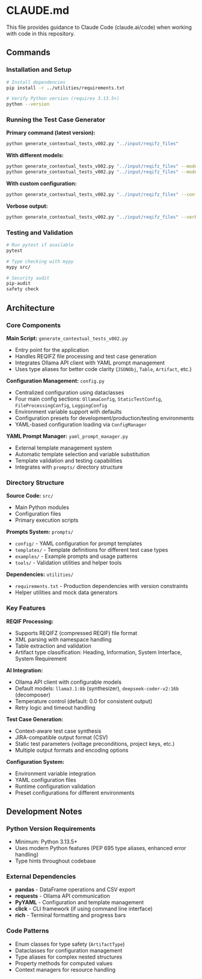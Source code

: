 # CLAUDE.md

This file provides guidance to Claude Code (claude.ai/code) when working with code in this repository.

## Commands

### Installation and Setup
```bash
# Install dependencies
pip install -r ../utilities/requirements.txt

# Verify Python version (requires 3.13.5+)
python --version
```

### Running the Test Case Generator

**Primary command (latest version):**
```bash
python generate_contextual_tests_v002.py "../input/reqifz_files"
```

**With different models:**
```bash
python generate_contextual_tests_v002.py "../input/reqifz_files" --model deepseek-coder-v2:16b
python generate_contextual_tests_v002.py "../input/reqifz_files" --model llama3.1:8b
```

**With custom configuration:**
```bash
python generate_contextual_tests_v002.py "../input/reqifz_files" --config example_config.yaml
```

**Verbose output:**
```bash
python generate_contextual_tests_v002.py "../input/reqifz_files" --verbose
```

### Testing and Validation
```bash
# Run pytest if available
pytest

# Type checking with mypy
mypy src/

# Security audit
pip-audit
safety check
```

## Architecture

### Core Components

**Main Script:** `generate_contextual_tests_v002.py`
- Entry point for the application
- Handles REQIFZ file processing and test case generation
- Integrates Ollama API client with YAML prompt management
- Uses type aliases for better code clarity (`JSONObj`, `Table`, `Artifact`, etc.)

**Configuration Management:** `config.py`
- Centralized configuration using dataclasses
- Four main config sections: `OllamaConfig`, `StaticTestConfig`, `FileProcessingConfig`, `LoggingConfig`
- Environment variable support with defaults
- Configuration presets for development/production/testing environments
- YAML-based configuration loading via `ConfigManager`

**YAML Prompt Manager:** `yaml_prompt_manager.py`
- External template management system
- Automatic template selection and variable substitution
- Template validation and testing capabilities
- Integrates with `prompts/` directory structure

### Directory Structure

**Source Code:** `src/`
- Main Python modules
- Configuration files
- Primary execution scripts

**Prompts System:** `prompts/`
- `config/` - YAML configuration for prompt templates  
- `templates/` - Template definitions for different test case types
- `examples/` - Example prompts and usage patterns
- `tools/` - Validation utilities and helper tools

**Dependencies:** `utilities/`
- `requirements.txt` - Production dependencies with version constraints
- Helper utilities and mock data generators

### Key Features

**REQIF Processing:**
- Supports REQIFZ (compressed REQIF) file format
- XML parsing with namespace handling
- Table extraction and validation
- Artifact type classification: Heading, Information, System Interface, System Requirement

**AI Integration:**
- Ollama API client with configurable models
- Default models: `llama3.1:8b` (synthesizer), `deepseek-coder-v2:16b` (decomposer)
- Temperature control (default: 0.0 for consistent output)
- Retry logic and timeout handling

**Test Case Generation:**
- Context-aware test case synthesis
- JIRA-compatible output format (CSV)
- Static test parameters (voltage preconditions, project keys, etc.)
- Multiple output formats and encoding options

**Configuration System:**
- Environment variable integration
- YAML configuration files
- Runtime configuration validation
- Preset configurations for different environments

## Development Notes

### Python Version Requirements
- Minimum: Python 3.13.5+
- Uses modern Python features (PEP 695 type aliases, enhanced error handling)
- Type hints throughout codebase

### External Dependencies
- **pandas** - DataFrame operations and CSV export
- **requests** - Ollama API communication
- **PyYAML** - Configuration and template management
- **click** - CLI framework (if using command line interface)
- **rich** - Terminal formatting and progress bars

### Code Patterns
- Enum classes for type safety (`ArtifactType`)
- Dataclasses for configuration management
- Type aliases for complex nested structures
- Property methods for computed values
- Context managers for resource handling